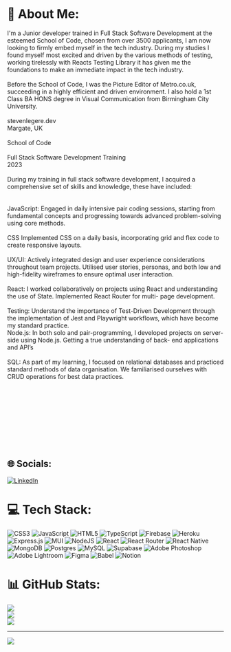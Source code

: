 # 🌻 About Me:
I'm a Junior developer trained in Full Stack Software Development at the esteemed School of Code, chosen from over 3500 applicants, I am now looking to firmly embed myself in the tech industry. During my studies I found myself most excited and driven by the various methods of testing, working tirelessly with Reacts Testing Library it has given me the foundations to make an immediate impact in the tech industry.<br><br>Before the School of Code, I was the Picture Editor of Metro.co.uk, succeeding in a highly efficient and driven environment. I also hold a 1st Class BA HONS degree in Visual Communication from Birmingham City University.<br><br>stevenlegere.dev<br>Margate, UK<br><br>School of Code<br><br>Full Stack Software Development Training<br>2023<br><br>During my training in full stack software development, I acquired a comprehensive set of skills and knowledge, these have included:<br><br><br>JavaScript: Engaged in daily intensive pair coding sessions, starting from fundamental concepts and progressing towards advanced problem-solving using core methods.<br><br>CSS Implemented CSS on a daily basis, incorporating grid and flex code to create responsive layouts.<br><br>UX/UI: Actively integrated design and user experience considerations throughout team projects. Utilised user stories, personas, and both low and high-fidelity wireframes to ensure optimal user interaction.<br><br>React: I worked collaboratively on projects using React and understanding the use of State. Implemented React Router for multi- page development.<br><br>Testing: Understand the importance of Test-Driven Development through the implementation of Jest and Playwright workflows, which have become my standard practice.<br>Node.js: In both solo and pair-programming, I developed projects on server-side using Node.js. Getting a true understanding of back- end applications and API’s<br><br>SQL: As part of my learning, I focused on relational databases and practiced standard methods of data organisation. We familiarised ourselves with CRUD operations for best data practices.<br><br><br><br><br><br><br><br><br><br>


## 🌐 Socials:
[![LinkedIn](https://img.shields.io/badge/LinkedIn-%230077B5.svg?logo=linkedin&logoColor=white)](https://linkedin.com/in/https://www.linkedin.com/in/steven-legere-6b973476/) 

# 💻 Tech Stack:
![CSS3](https://img.shields.io/badge/css3-%231572B6.svg?style=for-the-badge&logo=css3&logoColor=white) ![JavaScript](https://img.shields.io/badge/javascript-%23323330.svg?style=for-the-badge&logo=javascript&logoColor=%23F7DF1E) ![HTML5](https://img.shields.io/badge/html5-%23E34F26.svg?style=for-the-badge&logo=html5&logoColor=white) ![TypeScript](https://img.shields.io/badge/typescript-%23007ACC.svg?style=for-the-badge&logo=typescript&logoColor=white) ![Firebase](https://img.shields.io/badge/firebase-%23039BE5.svg?style=for-the-badge&logo=firebase) ![Heroku](https://img.shields.io/badge/heroku-%23430098.svg?style=for-the-badge&logo=heroku&logoColor=white) ![Express.js](https://img.shields.io/badge/express.js-%23404d59.svg?style=for-the-badge&logo=express&logoColor=%2361DAFB) ![MUI](https://img.shields.io/badge/MUI-%230081CB.svg?style=for-the-badge&logo=material-ui&logoColor=white) ![NodeJS](https://img.shields.io/badge/node.js-6DA55F?style=for-the-badge&logo=node.js&logoColor=white) ![React](https://img.shields.io/badge/react-%2320232a.svg?style=for-the-badge&logo=react&logoColor=%2361DAFB) ![React Router](https://img.shields.io/badge/React_Router-CA4245?style=for-the-badge&logo=react-router&logoColor=white) ![React Native](https://img.shields.io/badge/react_native-%2320232a.svg?style=for-the-badge&logo=react&logoColor=%2361DAFB) ![MongoDB](https://img.shields.io/badge/MongoDB-%234ea94b.svg?style=for-the-badge&logo=mongodb&logoColor=white) ![Postgres](https://img.shields.io/badge/postgres-%23316192.svg?style=for-the-badge&logo=postgresql&logoColor=white) ![MySQL](https://img.shields.io/badge/mysql-%2300f.svg?style=for-the-badge&logo=mysql&logoColor=white) 	![Supabase](https://img.shields.io/badge/Supabase-3ECF8E?style=for-the-badge&logo=supabase&logoColor=white) ![Adobe Photoshop](https://img.shields.io/badge/adobephotoshop-%2331A8FF.svg?style=for-the-badge&logo=adobephotoshop&logoColor=white) ![Adobe Lightroom](https://img.shields.io/badge/Adobe%20Lightroom-31A8FF.svg?style=for-the-badge&logo=Adobe%20Lightroom&logoColor=white) 	![Figma](https://img.shields.io/badge/figma-%23F24E1E.svg?style=for-the-badge&logo=figma&logoColor=white) ![Babel](https://img.shields.io/badge/Babel-F9DC3e?style=for-the-badge&logo=babel&logoColor=black) ![Notion](https://img.shields.io/badge/Notion-%23000000.svg?style=for-the-badge&logo=notion&logoColor=white)
# 📊 GitHub Stats:
![](https://github-readme-stats.vercel.app/api?username=stevenlegere&theme=graywhite&hide_border=false&include_all_commits=true&count_private=true)<br/>
![](https://github-readme-streak-stats.herokuapp.com/?user=stevenlegere&theme=graywhite&hide_border=false)<br/>
![](https://github-readme-stats.vercel.app/api/top-langs/?username=stevenlegere&theme=graywhite&hide_border=false&include_all_commits=true&count_private=true&layout=compact)

---
[![](https://visitcount.itsvg.in/api?id=stevenlegere&icon=0&color=0)](https://visitcount.itsvg.in)

<!-- Proudly created with GPRM ( https://gprm.itsvg.in ) -->
